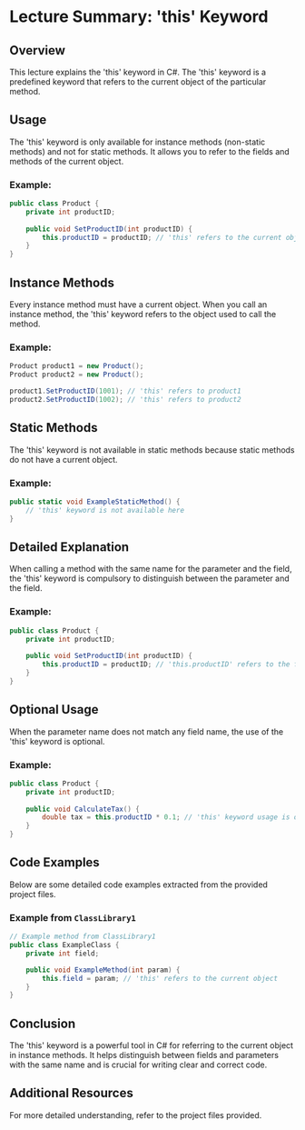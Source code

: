 
# Lecture Summary: 'this' Keyword

## Overview
This lecture explains the 'this' keyword in C#. The 'this' keyword is a predefined keyword that refers to the current object of the particular method.

## Usage
The 'this' keyword is only available for instance methods (non-static methods) and not for static methods. It allows you to refer to the fields and methods of the current object.

### Example:
```csharp
public class Product {
    private int productID;
    
    public void SetProductID(int productID) {
        this.productID = productID; // 'this' refers to the current object
    }
}
```

## Instance Methods
Every instance method must have a current object. When you call an instance method, the 'this' keyword refers to the object used to call the method.

### Example:
```csharp
Product product1 = new Product();
Product product2 = new Product();

product1.SetProductID(1001); // 'this' refers to product1
product2.SetProductID(1002); // 'this' refers to product2
```

## Static Methods
The 'this' keyword is not available in static methods because static methods do not have a current object.

### Example:
```csharp
public static void ExampleStaticMethod() {
    // 'this' keyword is not available here
}
```

## Detailed Explanation
When calling a method with the same name for the parameter and the field, the 'this' keyword is compulsory to distinguish between the parameter and the field.

### Example:
```csharp
public class Product {
    private int productID;
    
    public void SetProductID(int productID) {
        this.productID = productID; // 'this.productID' refers to the field
    }
}
```

## Optional Usage
When the parameter name does not match any field name, the use of the 'this' keyword is optional.

### Example:
```csharp
public class Product {
    private int productID;
    
    public void CalculateTax() {
        double tax = this.productID * 0.1; // 'this' keyword usage is optional
    }
}
```

## Code Examples
Below are some detailed code examples extracted from the provided project files.

### Example from `ClassLibrary1`
```csharp
// Example method from ClassLibrary1
public class ExampleClass {
    private int field;

    public void ExampleMethod(int param) {
        this.field = param; // 'this' refers to the current object
    }
}
```

## Conclusion
The 'this' keyword is a powerful tool in C# for referring to the current object in instance methods. It helps distinguish between fields and parameters with the same name and is crucial for writing clear and correct code.

## Additional Resources
For more detailed understanding, refer to the project files provided.
